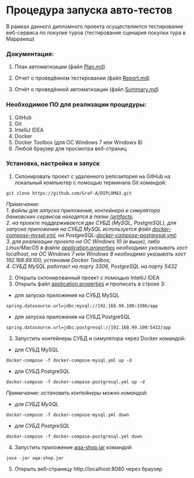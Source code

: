 # Процедура запуска авто-тестов #

В рамках данного дипломного проекта осуществляется тестирование веб-сервиса по покупке туров (тестирование сценария покупки тура в Марракеш)

### Документация:
 1. План автоматизации (файл [Plan.md](https://github.com/Oksana-Zett/DIPLOMA2/blob/master/Plan.md))

 1. Отчет о проведённом тестировании (файл [Report.md](https://github.com/Oksana-Zett/DIPLOMA2/blob/master/Report.md))
 
 1. Отчёт о проведённой автоматизации (файл [Summary.md](https://github.com/Oksana-Zett/DIPLOMA2/blob/master/Summary.md))

### Необходимое ПО для реализации процедуры:
1. GitHub
1. Git
1. IntelliJ IDEA
1. Docker
1. Docker Toolbox (для ОС Windows 7 или  Windows 8)
1. Любой браузер для просмотра веб-страниц 

### Установка, настройка и запуск

1. Склонировать проект с удаленного репозитория на GitHub на локальный компьютер с помощью терминала Git командой: 
```
git clone https://github.com/Graf-A/DIPLOMA3.git
```

*Примечание:*  
*1. файлы для запуска приложения, контейнера и симулятора банковских сервисов находятся в папке [/artifacts](https://github.com/Oksana-Zett/DIPLOMA2/tree/master/artifacts);*  
*2. на проекте поддерживается две СУБД (MySQL, PostgreSQL), для запуска приложения на СУБД MySQL используется файл [docker-compose-mysql.yml](https://github.com/Oksana-Zett/DIPLOMA1/blob/master/artifacts/docker-compose-mysql.yml), на PostgreSQL-[docker-compose-postgresql.yml](https://github.com/Oksana-Zett/DIPLOMA1/blob/master/artifacts/docker-compose-postgresql.yml);*  
*3. для реализации проекта на ОС Windows 10 (и выше), либо Linux/MacOS в файле [application.properties](https://github.com/Oksana-Zett/DIPLOMA1/blob/master/artifacts/application.properties) необходимо указывать хост localhost, на ОС Windows 7 или  Windows 8 необходимо указывать хост 192.168.99.100, установив Docker Toolbox;*  
*4. СУБД MySQL работает на порту 3306, PostgreSQL на порту 5432*

2. Открыть склонированный проект с помощью IntelliJ IDEA
3. Открыть файл [application.properties](https://github.com/Oksana-Zett/DIPLOMA2/blob/master/artifacts/application.properties) и прописать в строке 3:
- для запуска приложения на СУБД MySQL 
```
spring.datasource.url=jdbc:mysql://192.168.99.100:3306/app
``` 
  - для запуска приложения на СУБД PostgreSQL 
```
spring.datasource.url=jdbc:postgresql://192.168.99.100:5432/app
``` 
3. Запустить контейнеры СУБД и симулятора через Docker командой: 
- для СУБД MySQL
```
docker-compose -f docker-compose-mysql.yml up -d
```
- для СУБД PostgreSQL
```
docker-compose -f docker-compose-postgresql.yml up -d
```
*Примечание: остановить контейнеры можно командой:*
- *для СУБД MySQL*
```
docker-compose -f docker-compose-mysql.yml down
```
- *для СУБД PostgreSQL*
```
docker-compose -f docker-compose-postgresql.yml down
```
4. Запустить приложение [aqa-shop.jar](https://github.com/Oksana-Zett/DIPLOMA2/blob/master/artifacts/aqa-shop.jar) командой:
```
java -jar aqa-shop.jar
```
5. Открыть веб-страницу http://localhost:8080 через браузер 
 
